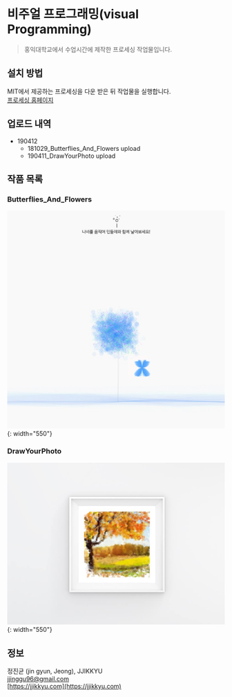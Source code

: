 # 비주얼 프로그래밍(visual Programming)
> 홍익대학교에서 수업시간에 제작한 프로세싱 작업물입니다.


## 설치 방법

MIT에서 제공하는 프로세싱을 다운 받은 뒤 작업물을 실행합니다.  
[프로세싱 홈페이지](https://processing.org/)


## 업로드 내역

* 190412
    * 181029_Butterflies_And_Flowers upload
    * 190411_DrawYourPhoto upload


## 작품 목록

### Butterflies_And_Flowers

![butterfliesAndFlowersImages](./181029_Butterflies_And_Flowers/img/1.jpg){: width="550"}

### DrawYourPhoto

![drawYourPhotoImages](./190411_DrawYourPhoto/img/1.jpg){: width="550"}


## 정보

정진균 (jin gyun, Jeong), JJIKKYU  
jjinggu96@gmail.com  
[https://jjikkyu.com](https://jjikkyu.com)  


